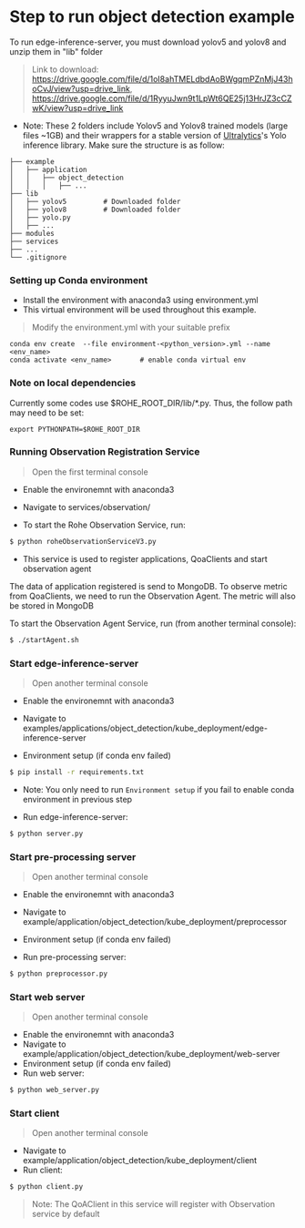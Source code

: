 # Step to run object detection example
To run edge-inference-server, you must download yolov5 and yolov8 and unzip them in "lib" folder
>Link to download: https://drive.google.com/file/d/1oI8ahTMELdbdAoBWgqmPZnMjJ43hoCvJ/view?usp=drive_link, https://drive.google.com/file/d/1RyyuJwn9t1LpWt6QE25j13HrJZ3cCZwK/view?usp=drive_link
- Note: These 2 folders include Yolov5 and Yolov8 trained models (large files ~1GB) and their wrappers for a stable version of [Ultralytics](https://github.com/ultralytics)'s Yolo inference library.
Make sure the structure is as follow:
```
├── example
│   ├── application
│   │   ├── object_detection
│   │   │   ├── ...
├── lib
│   ├── yolov5         # Downloaded folder
│   ├── yolov8         # Downloaded folder
│   ├── yolo.py
│   ├── ...
├── modules
├── services
├── ...
└── .gitignore
```
### Setting up Conda environment 

- Install the environment with anaconda3 using environment.yml
- This virtual environment will be used throughout this example.
> Modify the environment.yml with your suitable prefix
```
conda env create  --file environment-<python_version>.yml --name <env_name>
conda activate <env_name>       # enable conda virtual env
```


### Note on local dependencies
Currently some codes use $ROHE_ROOT_DIR/lib/*.py. Thus, the follow path may need to be set:
```
export PYTHONPATH=$ROHE_ROOT_DIR
```

### Running Observation Registration Service
> Open the first terminal console
- Enable the environemnt with anaconda3

- Navigate to services/observation/
- To start the Rohe Observation Service, run:
```bash
$ python roheObservationServiceV3.py
```
- This service is used to register applications, QoaClients and start observation agent

The data of application registered is send to MongoDB.
To observe metric from QoaClients, we need to run the Observation Agent.
The metric will also be stored in MongoDB


To start the Observation Agent Service, run (from another terminal console):
```bash
$ ./startAgent.sh
```

### Start edge-inference-server
> Open another terminal console 
- Enable the environemnt with anaconda3
- Navigate to examples/applications/object_detection/kube_deployment/edge-inference-server

- Environment setup (if conda env failed)
```bash
$ pip install -r requirements.txt
```
- Note: You only need to run `Environment setup` if you fail to enable conda environment in previous step

- Run edge-inference-server: 
```bash
$ python server.py
```

### Start pre-processing server
> Open another terminal console 
- Enable the environemnt with anaconda3
- Navigate to example/application/object_detection/kube_deployment/preprocessor

- Environment setup (if conda env failed)
- Run pre-processing server: 
```bash
$ python preprocessor.py
```

### Start web server
> Open another terminal console 
- Enable the environemnt with anaconda3
- Navigate to example/application/object_detection/kube_deployment/web-server
- Environment setup (if conda env failed)
- Run web server:
```bash
$ python web_server.py
```



### Start client
> Open another terminal console 
- Navigate to example/application/object_detection/kube_deployment/client
- Run client:
```bash
$ python client.py
```

> Note: The QoAClient in this service will register with Observation service by default
